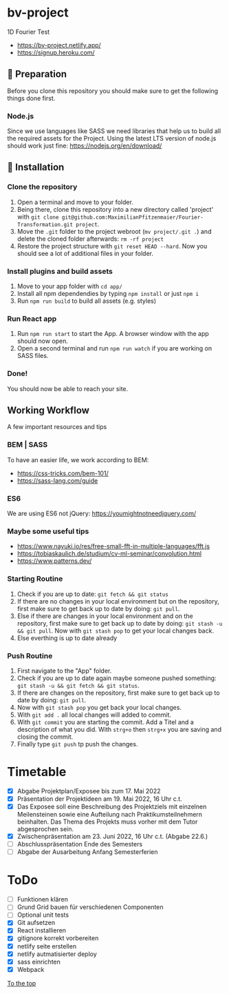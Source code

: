 # bv-project

1D Fourier Test

-   https://bv-project.netlify.app/
-   https://signup.heroku.com/

## :electric_plug: Preparation

Before you clone this repository you should make sure to get the following things done first.

### Node.js

Since we use languages like SASS we need libraries that help us to build all the required assets for the Project.
Using the latest LTS version of node.js should work just fine: https://nodejs.org/en/download/

## :checkered_flag: Installation

### Clone the repository

1. Open a terminal and move to your folder.
2. Being there, clone this repository into a new directory called 'project' with `git clone git@github.com:MaximilianPfitzenmaier/Fourier-Transformation.git project`.
3. Move the `.git` folder to the project webroot (`mv project/.git .`) and delete the cloned folder afterwards: `rm -rf project`
4. Restore the project structure with `git reset HEAD --hard`. Now you should see a lot of additional files in your folder.

### Install plugins and build assets

1. Move to your app folder with `cd app/`
2. Install all npm dependendies by typing `npm install` or just `npm i`
3. Run `npm run build` to build all assets (e.g. styles)

### Run React app

1. Run `npm run start` to start the App. A browser window with the app should now open.
2. Open a second terminal and run `npm run watch` if you are working on SASS files.

### Done!

You should now be able to reach your site.

## Working Workflow

A few important resources and tips

### BEM | SASS

To have an easier life, we work according to BEM:

-   https://css-tricks.com/bem-101/
-   https://sass-lang.com/guide

### ES6

We are using ES6 not jQuery:
https://youmightnotneedjquery.com/

### Maybe some useful tips

-   https://www.nayuki.io/res/free-small-fft-in-multiple-languages/fft.js
-   https://tobiaskaulich.de/studium/cv-ml-seminar/convolution.html
-   https://www.patterns.dev/

### Starting Routine

1. Check if you are up to date: `git fetch && git status`
2. If there are no changes in your local environment but on the repository, first make sure to get back up to date by doing: `git pull`.
3. Else if there are changes in your local environment and on the repository, first make sure to get back up to date by doing: `git stash -u && git pull`. Now with `git stash pop` to get your local changes back.
4. Else everthing is up to date already

### Push Routine

1. First navigate to the "App" folder.
2. Check if you are up to date again maybe someone pushed something: `git stash -u && git fetch && git status`.
3. If there are changes on the repository, first make sure to get back up to date by doing: `git pull`.
4. Now with `git stash pop` you get back your local changes.
5. With `git add .` all local changes will added to commit.
6. With `git commit` you are starting the commit. Add a Titel and a description of what you did. With `strg+o` then `strg+x` you are saving and closing the commit.
7. Finally type `git push` tp push the changes.

# Timetable

-   [x] Abgabe Projektplan/Exposee bis zum 17. Mai 2022
-   [x] Präsentation der Projektideen am 19. Mai 2022, 16 Uhr c.t.
-   [x] Das Exposee soll eine Beschreibung des Projektziels mit einzelnen Meilensteinen sowie eine Aufteilung nach Praktikumsteilnehmern beinhalten. Das Thema des Projekts muss vorher mit dem Tutor abgesprochen sein.
-   [x] Zwischenpräsentation am 23. Juni 2022, 16 Uhr c.t. (Abgabe 22.6.)
-   [ ] Abschlusspräsentation Ende des Semesters
-   [ ] Abgabe der Ausarbeitung Anfang Semesterferien

# ToDo

-   [ ] Funktionen klären
-   [ ] Grund Grid bauen für verschiedenen Componenten
-   [ ] Optional unit tests
-   [x] Git aufsetzen
-   [x] React installieren
-   [x] gitignore korrekt vorbereiten
-   [x] netlify seite erstellen
-   [x] netlify autmatisierter deploy
-   [x] sass einrichten
-   [x] Webpack

[To the top](#bv-project)
